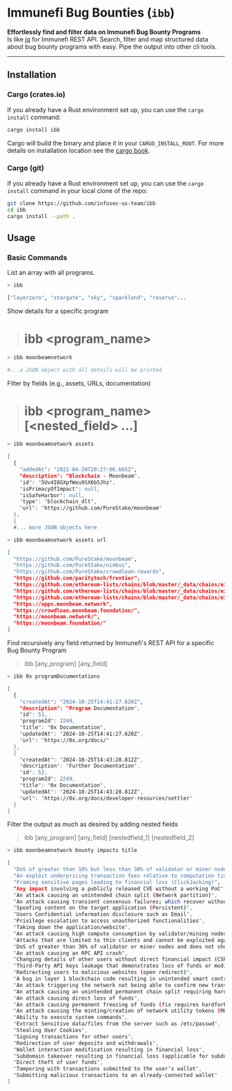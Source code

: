 # Immunefi Bug Bounties (`ibb`)

**Effortlessly find and filter data on Immunefi Bug Bounty Programs**  
Is like [jq](https://github.com/jqlang/jq) for Immunefi REST API. Search, filter and map structured data about bug bounty programs with easy. Pipe the output into other cli tools.

---

## Installation


### Cargo (crates.io)

If you already have a Rust environment set up, you can use the `cargo install` command:

```sh
cargo install ibb
```

Cargo will build the binary and place it in your `CARGO_INSTALL_ROOT`. For more details on installation location see the [cargo book](https://doc.rust-lang.org/cargo/commands/cargo-install.html#description).

### Cargo (git)

If you already have a Rust environment set up, you can use the `cargo install` command in your local clone of the repo:
```sh
git clone https://github.com/infosec-us-team/ibb
cd ibb
cargo install --path .
```

## Usage

### Basic Commands

List an array with all programs.
```sh
> ibb

["layerzero", "stargate", "sky", "sparklend", "reserve"...
```

Show details for a specific program
> # ibb <program_name>

```sh
> ibb moonbeamnetwork

#...a JSON object with all details will be printed
```

Filter by fields (e.g., assets, URLs, documentation)
> # ibb <program_name> <field> [<nested_field> ...]

```sh
> ibb moonbeamnetwork assets

[
  {
    "addedAt": "2022-04-20T20:27:06.665Z",
    "description": "Blockchain - Moonbeam",
    "id": "5Uv4I8GXpfWeu9SX6b5Jhz",
    "isPrimacyOfImpact": null,
    "isSafeHarbor": null,
    "type": "blockchain_dlt",
    "url": "https://github.com/PureStake/moonbeam"
  },
  {
  #... more JSON objects here
```

```sh
> ibb moonbeamnetwork assets url

[
  "https://github.com/PureStake/moonbeam",
  "https://github.com/PureStake/nimbus",
  "https://github.com/PureStake/crowdloan-rewards",
  "https://github.com/paritytech/frontier",
  "https://github.com/ethereum-lists/chains/blob/master/_data/chains/eip155-1285.json",
  "https://github.com/ethereum-lists/chains/blob/master/_data/chains/eip155-1287.json",
  "https://github.com/ethereum-lists/chains/blob/master/_data/chains/eip155-1287.json",
  "https://apps.moonbeam.network",
  "https://crowdloan.moonbeam.foundation/",
  "https://moonbeam.network/",
  "https://moonbeam.foundation/"
]
```

Find recursively any field returned by Immunefi's REST API for a specific Bug Bounty Program
> ibb [any_program] [any_field]

```sh
> ibb 0x programDocumentations

[
  {
    "createdAt": "2024-10-25T14:41:27.620Z",
    "description": "Program Documentation",
    "id": 51,
    "programId": 2249,
    "title": "0x Documentation",
    "updatedAt": "2024-10-25T14:41:27.620Z",
    "url": "https://0x.org/docs/"
  },
  {
    "createdAt": "2024-10-25T14:43:28.812Z",
    "description": "Further Documentation",
    "id": 52,
    "programId": 2249,
    "title": "0x Documentation",
    "updatedAt": "2024-10-25T14:43:28.812Z",
    "url": "https://0x.org/docs/developer-resources/settler"
  }
]
```

Filter the output as much as desired by adding nested fields
> ibb [any_program] [any_field] [nestedfield_1] [nestedfield_2]

```sh
> ibb moonbeamnetwork bounty impacts title

[
  "DoS of greater than 10% but less than 30% of validator or miner nodes and does not shut down the network",
  "An exploit underpricing transaction fees relative to computation time",
  "Framing sensitive pages leading to financial loss (ClickJacking)",
  "Any impact involving a publicly released CVE without a working PoC",
  "An attack causing an unintended chain split (Network partition)",
  "An attack causing transient consensus failures; which recover without manual intervention",
  "Spoofing content on the target application (Persistent)",
  "Users Confidential information disclosure such as Email",
  "Privilege escalation to access unauthorized functionalities",
  "Taking down the application/website",
  "An attack causing high compute consumption by validator/mining nodes",
  "Attacks that are limited to thin clients and cannot be exploited against full nodes",
  "DoS of greater than 30% of validator or miner nodes and does not shut down the network",
  "An attack causing an RPC API crash",
  "Changing details of other users without direct financial impact (CSRF)",
  "Third-Party API keys leakage that demonstrates loss of funds or modification on the website",
  "Redirecting users to malicious websites (open redirect)",
  "A bug in layer 1 blockchain code resulting in unintended smart contract behavior (no concrete funds at risk)",
  "An attack triggering the network not being able to confirm new transactions (Total network shutdown)",
  "An attack causing an unintended permanent chain split requiring hard fork (Network partition requiring hard fork)",
  "An attack causing direct loss of funds",
  "An attack causing permanent freezing of funds (fix requires hardfork)",
  "An attack causing the minting/creation of network utility tokens (MOVR/GLMR) outside of the normal, on-chain inflation mechanism",
  "Ability to execute system commands",
  "Extract Sensitive data/files from the server such as /etc/passwd",
  "Stealing User Cookies",
  "Signing transactions for other users",
  "Redirection of user deposits and withdrawals",
  "Wallet interaction modification resulting in financial loss",
  "Subdomain takeover resulting in financial loss (applicable for subdomains with addresses published)",
  "Direct theft of user funds",
  "Tampering with transactions submitted to the user’s wallet",
  "Submitting malicious transactions to an already-connected wallet"
]
```

